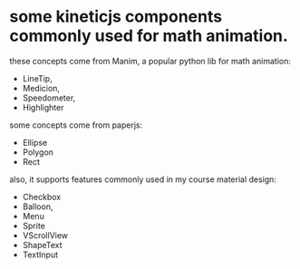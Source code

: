 # some kineticjs components commonly used for math animation. 

these concepts come from Manim, a popular python lib for math animation:
- LineTip, 
- Medicion, 
- Speedometer, 
- Highlighter

some concepts come from paperjs:
- Ellipse
- Polygon
- Rect

also, it supports features commonly used in my course material design:
- Checkbox
- Balloon,
- Menu
- Sprite
- VScrollView
- ShapeText
- TextInput
